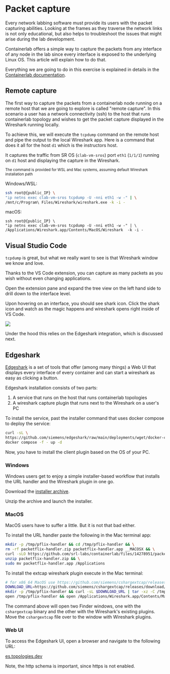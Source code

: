 # Packet capture

Every network labbing software must provide its users with the packet capturing abilities. Looking at the frames as they traverse the network links is not only educational, but also helps to troubleshoot the issues that might arise during the lab development.

Containerlab offers a simple way to capture the packets from any interface of any node in the lab since every interface is exposed to the underlying Linux OS. This article will explain how to do that.

Everything we are going to do in this exercise is explained in details in the [Containerlab documentation](https://containerlab.dev/manual/wireshark/).

## Remote capture

The first way to capture the packets from a containerlab node running on a remote host that we are going to explore is called "remote capture". In this scenario a user has a network connectivity (ssh) to the host that runs containerlab topology and wishes to get the packet capture displayed in the Wireshark running locally.

To achieve this, we will execute the `tcpdump` command on the remote host and pipe the output to the local Wireshark app. Here is a command that does it all for the host `d1` which is the instructors host.

It captures the traffic from SR OS (`clab-vm-sros`) port `eth1` (`1/1/1`) running on `d1` host and displaying the capture in the Wireshark.

<small>The command is provided for WSL and Mac systems, assuming default Wireshark installation path</small>

Windows/WSL:

```bash
ssh root@{public_IP} \
"ip netns exec clab-vm-sros tcpdump -U -nni eth1 -w -" | \
/mnt/c/Program\ Files/Wireshark/wireshark.exe -k -i -
```

macOS:

```
ssh root@{public_IP} \
"ip netns exec clab-vm-sros tcpdump -U -nni eth1 -w -" | \
/Applications/Wireshark.app/Contents/MacOS/Wireshark  -k -i -
```

## Visual Studio Code

`tcpdump` is great, but what we really want to see is that Wireshark window we know and love.

Thanks to the VS Code extension, you can capture as many packets as you wish without even changing applications.

Open the extension pane and expand the tree view on the left hand side to drill down to the interface level.

Upon hovering on an interface, you should see shark icon. Click the shark icon and watch as the magic happens and wireshark opens right inside of VS Code.

![](https://gitlab.com/rdodin/pics/-/wikis/uploads/752c161fe4e66750a35e0031e7e7d2f7/vscode_wireshark_vnc.gif)

Under the hood this relies on the Edgeshark integration, which is discussed next.

## Edgeshark

[Edgeshark](https://edgeshark.siemens.io/#/) is a set of tools that offer (among many things) a Web UI that displays every interface of every container and can start a wireshark as easy as clicking a button.

Edgeshark installation consists of two parts:

1. A service that runs on the host that runs containerlab topologies
2. A wireshark capture plugin that runs next to the Wireshark on a user's PC

To install the service, past the installer command that uses docker compose to deploy the service:

```bash
curl -sL \
https://github.com/siemens/edgeshark/raw/main/deployments/wget/docker-compose.yaml | \
docker compose -f - up -d
```

Now, you have to install the client plugin based on the OS of your PC.

### Windows

Windows users get to enjoy a simple installer-based workflow that installs the URL handler and the Wireshark plugin in one go.

Download the [installer archive](https://github.com/siemens/cshargextcap/releases/download/v0.10.7/cshargextcap_0.10.7_windows_amd64.zip).

Unzip the archive and launch the installer.

### MacOS

MacOS users have to suffer a little. But it is not that bad either.

To install the URL handler paste the following in the Mac terminal app:

```bash
mkdir -p /tmp/pflix-handler && cd /tmp/pflix-handler && \
rm -rf packetflix-handler.zip packetflix-handler.app __MACOSX && \
curl -sLO https://github.com/srl-labs/containerlab/files/14278951/packetflix-handler.zip && \
unzip packetflix-handler.zip && \
sudo mv packetflix-handler.app /Applications
```

To install the extcap wireshark plugin execute in the Mac terminal:

```bash
# for x86_64 MacOS use https://github.com/siemens/cshargextcap/releases/download/v0.10.7/cshargextcap_0.10.7_darwin_amd64.tar.gz
DOWNLOAD_URL=https://github.com/siemens/cshargextcap/releases/download/v0.10.7/cshargextcap_0.10.7_darwin_arm64.tar.gz
mkdir -p /tmp/pflix-handler && curl -sL $DOWNLOAD_URL | tar -xz -C /tmp/pflix-handler && \
open /tmp/pflix-handler && open /Applications/Wireshark.app/Contents/MacOS/extcap
```

The command above will open two Finder windows, one with the `cshargextcap` binary and the other with the Wireshark's existing plugins. Move the `cshargextcap` file over to the window with Wireshark plugins.

### Web UI

To access the Edgeshark UI, open a browser and navigate to the following URL:

[es.topologies.dev](https://es.topologies.dev)

Note, the http schema is important, since https is not enabled.
